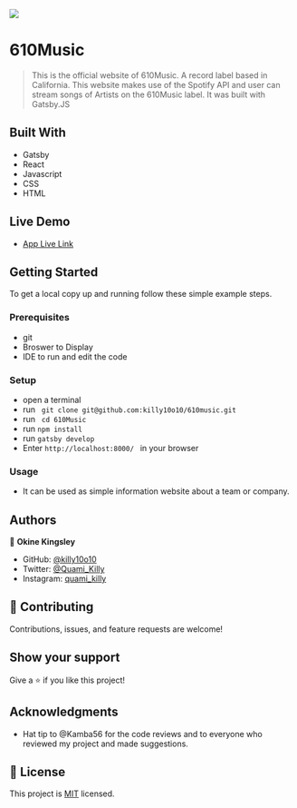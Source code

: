 ![](https://img.shields.io/badge/Quami-Killy-blue)

# 610Music

> This is the official website of 610Music. A record label based in California. This website makes use of the Spotify API and user can stream songs of Artists on the 610Music label. It was built with Gatsby.JS

## Built With

- Gatsby
- React
- Javascript
- CSS
- HTML

## Live Demo

- [App Live Link](https://www.610music.com/artists/)


## Getting Started

To get a local copy up and running follow these simple example steps.

### Prerequisites

- git
- Broswer to Display
- IDE to run and edit the code

### Setup

- open a terminal
- run ` git clone git@github.com:killy10o10/610music.git`
- run ` cd 610Music`
- run `npm install`
- run `gatsby develop`
- Enter `http://localhost:8000/ ` in your browser

### Usage

- It can be used as simple information website about a team or company.

## Authors

👤 **Okine Kingsley**

- GitHub: [@killy10o10](https://github.com/killy10o10)
- Twitter: [@Quami_Killy](https://twitter.com/Quami_Killy)
- Instagram: [quami_killy](https://www.instagram.com/quami_killy/)


## 🤝 Contributing

Contributions, issues, and feature requests are welcome!

## Show your support

Give a ⭐️ if you like this project!

## Acknowledgments

- Hat tip to @Kamba56 for the code reviews and to everyone who reviewed my project and made suggestions.

## 📝 License

This project is [MIT](./LICENSE) licensed.
